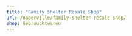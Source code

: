 ```yaml
---
title: "Family Shelter Resale Shop"
url: /naperville/family-shelter-resale-shop/
shop: Gebrauchtwaren
---
```

